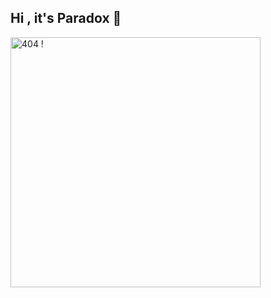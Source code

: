 ## Hi , it's Paradox 👋

<!--
**Mr-Paradoxc/Mr-Paradoxc** is a ✨ _special_ ✨ repository because its `README.md` (this file) appears on your GitHub profile.

Here are some ideas to get you started:

- 🔭 I’m currently working on ...
- 🌱 I’m currently learning ...
- 👯 I’m looking to collaborate on ...
- 🤔 I’m looking for help with ...
- 💬 Ask me about ...
- 📫 How to reach me: ...
- 😄 Pronouns: ...
- ⚡ Fun fact: ...
-->
<img align="center" alt=" 404 ! " width="400" src="https://external-content.duckduckgo.com/iu/?u=https%3A%2F%2Fgifdb.com%2Fimages%2Fhigh%2Fcartoon-character-louise-belcher-coding-is-fun-ctmkcciuc1gyxos2.gif&f=1&nofb=1&ipt=7b398eafbae50c8f2279328352f5b0c29a75e3c491567bbeb6ad48c6e04c13de&ipo=images">
